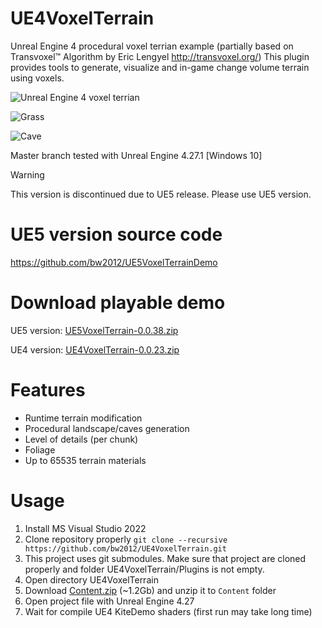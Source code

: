# UE4VoxelTerrain
Unreal Engine 4 procedural voxel terrian example (partially based on Transvoxel™ Algorithm by Eric Lengyel http://transvoxel.org/)
This plugin provides tools to generate, visualize and in-game change volume terrain using voxels.

![Unreal Engine 4 voxel terrian](https://github.com/bw2012/UE4VoxelTerrain/blob/master/terrain.gif?raw=true)

![Grass](https://github.com/bw2012/UE4VoxelTerrain/blob/master/grass.gif?raw=true)

![Cave](https://github.com/bw2012/UE4VoxelTerrain/blob/master/cave.gif?raw=true)

Master branch tested with Unreal Engine 4.27.1 [Windows 10]

> [!WARNING]  
> This version is discontinued due to UE5 release. Please use UE5 version.

# UE5 version source code

https://github.com/bw2012/UE5VoxelTerrainDemo

# Download playable demo
UE5 version: [UE5VoxelTerrain-0.0.38.zip](https://cutt.ly/z2yhLnA) 

UE4 version: [UE4VoxelTerrain-0.0.23.zip](https://bit.ly/3v4F13A) 

# Features
* Runtime terrain modification
* Procedural landscape/caves generation
* Level of details (per chunk)
* Foliage
* Up to 65535 terrain materials

# Usage
1. Install MS Visual Studio 2022
2. Clone repository properly ```git clone --recursive https://github.com/bw2012/UE4VoxelTerrain.git```
3. This project uses git submodules. Make sure that project are cloned properly and folder UE4VoxelTerrain/Plugins is not empty.
4. Open directory UE4VoxelTerrain
5. Download [Content.zip](https://drive.google.com/file/d/1lvWXYaOzaiHsp0OgZyLBL7G_NSyvf9sT/view?usp=sharing) (~1.2Gb) and unzip it to ```Content``` folder
6. Open project file with Unreal Engine 4.27
7. Wait for compile UE4 KiteDemo shaders (first run may take long time)


